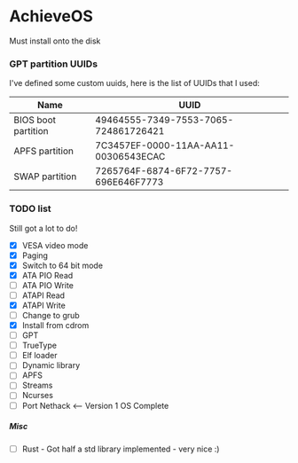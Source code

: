 # AchieveOS

Must install onto the disk

### GPT partition UUIDs

I've defined some custom uuids, here is the list of UUIDs that I used:

| Name                | UUID                                 |
|---------------------|--------------------------------------|
| BIOS boot partition | 49464555-7349-7553-7065-724861726421 |
| APFS partition      | 7C3457EF-0000-11AA-AA11-00306543ECAC |
| SWAP partition      | 7265764F-6874-6F72-7757-696E646F7773 |

### TODO list

Still got a lot to do!

- [x] VESA video mode
- [x] Paging
- [x] Switch to 64 bit mode
- [x] ATA PIO Read
- [ ] ATA PIO Write
- [ ] ATAPI Read
- [x] ATAPI Write
- [ ] Change to grub
- [x] Install from cdrom
- [ ] GPT
- [ ] TrueType
- [ ] Elf loader
- [ ] Dynamic library
- [ ] APFS
- [ ] Streams
- [ ] Ncurses
- [ ] Port Nethack <-- Version 1 OS Complete

##### Misc

- [ ] Rust - Got half a std library implemented - very nice :)